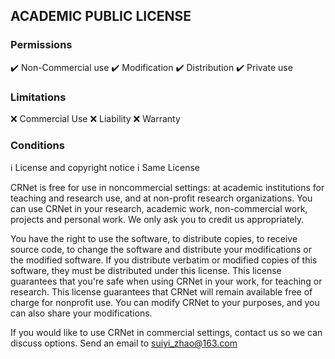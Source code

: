 ## ACADEMIC PUBLIC LICENSE

### Permissions
:heavy_check_mark: Non-Commercial use
:heavy_check_mark: Modification
:heavy_check_mark: Distribution
:heavy_check_mark: Private use

### Limitations
:x: Commercial Use
:x: Liability
:x: Warranty

### Conditions
:information_source: License and copyright notice
:information_source: Same License

CRNet is free for use in noncommercial settings: at academic institutions for teaching and research use, and at non-profit research organizations.
You can use CRNet in your research, academic work, non-commercial work, projects and personal work. We only ask you to credit us appropriately. 

You have the right to use the software, to distribute copies, to receive source code, to change the software and distribute your modifications or the modified software.
If you distribute verbatim or modified copies of this software, they must be distributed under this license.
This license guarantees that you're safe when using CRNet in your work, for teaching or research.
This license guarantees that CRNet will remain available free of charge for nonprofit use.
You can modify CRNet to your purposes, and you can also share your modifications.

If you would like to use CRNet in commercial settings, contact us so we can discuss options. Send an email to suiyi_zhao@163.com
